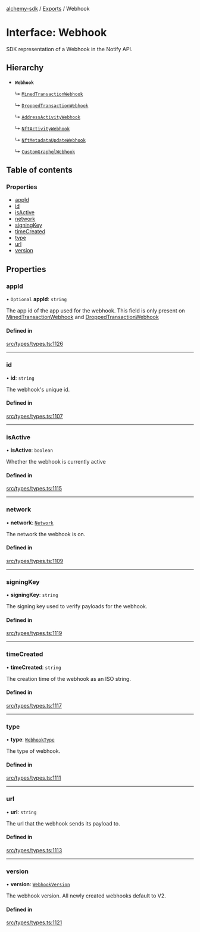 [alchemy-sdk](../README.md) / [Exports](../modules.md) / Webhook

# Interface: Webhook

SDK representation of a Webhook in the Notify API.

## Hierarchy

- **`Webhook`**

  ↳ [`MinedTransactionWebhook`](MinedTransactionWebhook.md)

  ↳ [`DroppedTransactionWebhook`](DroppedTransactionWebhook.md)

  ↳ [`AddressActivityWebhook`](AddressActivityWebhook.md)

  ↳ [`NftActivityWebhook`](NftActivityWebhook.md)

  ↳ [`NftMetadataUpdateWebhook`](NftMetadataUpdateWebhook.md)

  ↳ [`CustomGraphqlWebhook`](CustomGraphqlWebhook.md)

## Table of contents

### Properties

- [appId](Webhook.md#appid)
- [id](Webhook.md#id)
- [isActive](Webhook.md#isactive)
- [network](Webhook.md#network)
- [signingKey](Webhook.md#signingkey)
- [timeCreated](Webhook.md#timecreated)
- [type](Webhook.md#type)
- [url](Webhook.md#url)
- [version](Webhook.md#version)

## Properties

### appId

• `Optional` **appId**: `string`

The app id of the app used for the webhook. This field is only present on
[MinedTransactionWebhook](MinedTransactionWebhook.md) and [DroppedTransactionWebhook](DroppedTransactionWebhook.md)

#### Defined in

[src/types/types.ts:1126](https://github.com/stanleyjones/alchemy-sdk-js/blob/1bebd8bb/src/types/types.ts#L1126)

___

### id

• **id**: `string`

The webhook's unique id.

#### Defined in

[src/types/types.ts:1107](https://github.com/stanleyjones/alchemy-sdk-js/blob/1bebd8bb/src/types/types.ts#L1107)

___

### isActive

• **isActive**: `boolean`

Whether the webhook is currently active

#### Defined in

[src/types/types.ts:1115](https://github.com/stanleyjones/alchemy-sdk-js/blob/1bebd8bb/src/types/types.ts#L1115)

___

### network

• **network**: [`Network`](../enums/Network.md)

The network the webhook is on.

#### Defined in

[src/types/types.ts:1109](https://github.com/stanleyjones/alchemy-sdk-js/blob/1bebd8bb/src/types/types.ts#L1109)

___

### signingKey

• **signingKey**: `string`

The signing key used to verify payloads for the webhook.

#### Defined in

[src/types/types.ts:1119](https://github.com/stanleyjones/alchemy-sdk-js/blob/1bebd8bb/src/types/types.ts#L1119)

___

### timeCreated

• **timeCreated**: `string`

The creation time of the webhook as an ISO string.

#### Defined in

[src/types/types.ts:1117](https://github.com/stanleyjones/alchemy-sdk-js/blob/1bebd8bb/src/types/types.ts#L1117)

___

### type

• **type**: [`WebhookType`](../enums/WebhookType.md)

The type of webhook.

#### Defined in

[src/types/types.ts:1111](https://github.com/stanleyjones/alchemy-sdk-js/blob/1bebd8bb/src/types/types.ts#L1111)

___

### url

• **url**: `string`

The url that the webhook sends its payload to.

#### Defined in

[src/types/types.ts:1113](https://github.com/stanleyjones/alchemy-sdk-js/blob/1bebd8bb/src/types/types.ts#L1113)

___

### version

• **version**: [`WebhookVersion`](../enums/WebhookVersion.md)

The webhook version. All newly created webhooks default to V2.

#### Defined in

[src/types/types.ts:1121](https://github.com/stanleyjones/alchemy-sdk-js/blob/1bebd8bb/src/types/types.ts#L1121)
